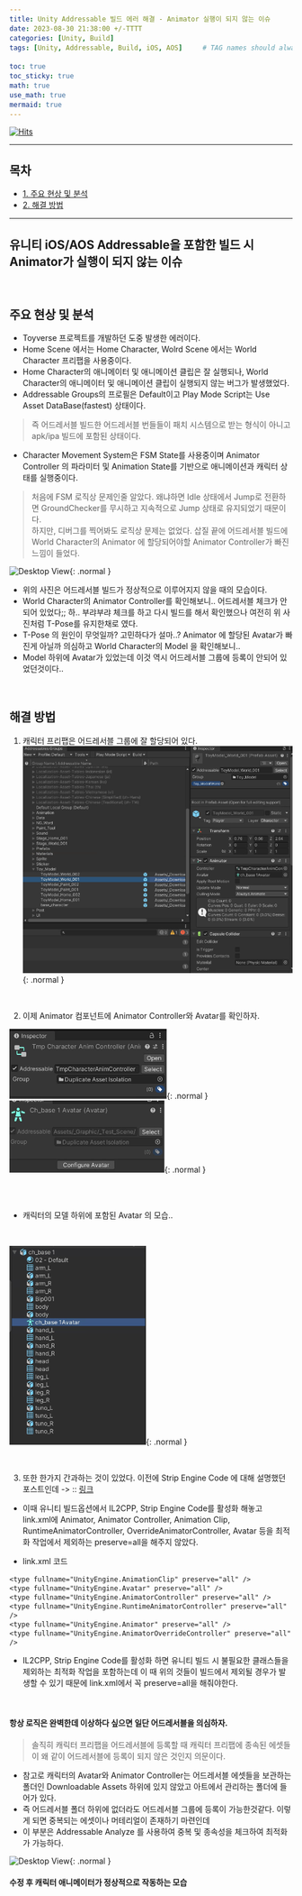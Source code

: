 ```yaml
---
title: Unity Addressable 빌드 에러 해결 - Animator 실행이 되지 않는 이슈
date: 2023-08-30 21:38:00 +/-TTTT
categories: [Unity, Build]
tags: [Unity, Addressable, Build, iOS, AOS]     # TAG names should always be lowercase

toc: true
toc_sticky: true
math: true  
use_math: true
mermaid: true
---
```


[![Hits](https://hits.seeyoufarm.com/api/count/incr/badge.svg?url=https%3A%2F%2Fepheria.github.io&count_bg=%2379C83D&title_bg=%23555555&icon=&icon_color=%23E7E7E7&title=views&edge_flat=false)](https://hits.seeyoufarm.com)

---

## 목차

- [1. 주요 현상 및 분석](#주요-현상-및-분석)
- [2. 해결 방법](#해결-방법)

---

## 유니티 iOS/AOS Addressable을 포함한 빌드 시 Animator가 실행이 되지 않는 이슈

<br>

## 주요 현상 및 분석

- Toyverse 프로젝트를 개발하던 도중 발생한 에러이다.
- Home Scene 에서는 Home Character, Wolrd Scene 에서는 World Character 프리팹을 사용중이다.
- Home Character의 애니메이터 및 애니메이션 클립은 잘 실행되나, World Character의 애니메이터 및 애니메이션 클립이 실행되지 않는 버그가 발생했었다.
- Addressable Groups의 프로필은 Default이고 Play Mode Script는 Use Asset DataBase(fastest) 상태이다.
> 즉 어드레서블 빌드한 어드레서블 번들들이 패치 시스템으로 받는 형식이 아니고 apk/ipa 빌드에 포함된 상태이다.
- Character Movement System은 FSM State를 사용중이며 Animator Controller 의 파라미터 및 Animation State를 기반으로 애니메이션과 캐릭터 상태를 실행중이다.
> 처음에 FSM 로직상 문제인줄 알았다. 왜냐하면 Idle 상태에서 Jump로 전환하면 GroundChecker를 무시하고 지속적으로 Jump 상태로 유지되었기 때문이다.   
하지만, 디버그를 찍어봐도 로직상 문제는 없었다. 삽질 끝에 어드레서블 빌드에 World Character의 Animator 에 할당되어야할 Animator Controller가 빠진 느낌이 들었다.

![Desktop View](/assets/img/post/unity/notwork.gif){: .normal }
- 위의 사진은 어드레서블 빌드가 정상적으로 이루어지지 않을 때의 모습이다.
- World Character의 Animator Controller를 확인해보니.. 어드레서블 체크가 안되어 있었다;; 하.. 부랴부랴 체크를 하고 다시 빌드를 해서 확인했으나 여전히 위 사진처럼 T-Pose를 유지한채로 였다.
- T-Pose 의 원인이 무엇일까? 고민하다가 설마..? Animator 에 할당된 Avatar가 빠진게 아닐까 의심하고 World Character의 Model 을 확인해보니..
- Model 하위에 Avatar가 있었는데 이것 역시 어드레서블 그룹에 등록이 안되어 있었던것이다..

<br>

## 해결 방법

1. 캐릭터 프리팹은 어드레서블 그룹에 잘 할당되어 있다.
![Desktop View](/assets/img/post/unity/addrbuild01.png){: .normal }

<br>

2. 이제 Animator 컴포넌트에 Animator Controller와 Avatar를 확인하자.

![Desktop View](/assets/img/post/unity/addrbuild02.png){: .normal }
![Desktop View](/assets/img/post/unity/addrbuild04.png){: .normal }

<br>
<br>

- 캐릭터의 모델 하위에 포함된 Avatar 의 모습..
<br>

![Desktop View](/assets/img/post/unity/addrbuild03.png){: .normal }

<br>

3. 또한 한가지 간과하는 것이 있었다. 이전에 Strip Engine Code 에 대해 설명했던 포스트인데 -> :: [링크](https://epheria.github.io/posts/UnityBuild/)
- 이때 유니티 빌드옵션에서 IL2CPP, Strip Engine Code를 활성화 해놓고 link.xml에 Animator, Animator Controller, Animation Clip, RuntimeAnimatorController, OverrideAnimatorController, Avatar 등을 최적화 작업에서 제외하는 preserve=all을 해주지 않았다.

- link.xml 코드

```
<type fullname="UnityEngine.AnimationClip" preserve="all" />
<type fullname="UnityEngine.Avatar" preserve="all" />
<type fullname="UnityEngine.AnimatorController" preserve="all" />
<type fullname="UnityEngine.RuntimeAnimatorController" preserve="all" />
<type fullname="UnityEngine.Animator" preserve="all" />
<type fullname="UnityEngine.AnimatorOverrideController" preserve="all" />
```

- IL2CPP, Strip Engine Code를 활성화 하면 유니티 빌드 시 불필요한 클래스들을 제외하는 최적화 작업을 포함하는데 이 때 위의 것들이 빌드에서 제외될 경우가 발생할 수 있기 때문에 link.xml에서 꼭 preserve=all을 해줘야한다.

<br>

#### 항상 로직은 완벽한데 이상하다 싶으면 일단 어드레서블을 의심하자.
> 솔직히 캐릭터 프리팹을 어드레서블에 등록할 때 캐릭터 프리팹에 종속된 에셋들이 왜 같이 어드레서블에 등록이 되지 않은 것인지 의문이다.

- 참고로 캐릭터의 Avatar와 Animator Controller는 어드레서블 에셋들을 보관하는 폴더인 Downloadable Assets 하위에 있지 않았고 아트에서 관리하는 폴더에 들어가 있다.
- 즉 어드레서블 폴더 하위에 없더라도 어드레서블 그룹에 등록이 가능한것같다. 이렇게 되면 중복되는 에셋이나 머테리얼이 존재하기 마련인데
- 이 부분은 Addressable Analyze 를 사용하여 중복 및 종속성을 체크하여 최적화가 가능하다.

![Desktop View](/assets/img/post/unity/work.gif){: .normal }
#### 수정 후 캐릭터 애니메이터가 정상적으로 작동하는 모습